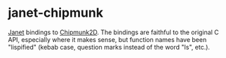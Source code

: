 # janet-chipmunk

[Janet](https://janet-lang.org) bindings to [Chipmunk2D](https://github.com/slembcke/Chipmunk2D). The bindings are faithful to the original C API, especially where it makes sense, but function names have been "lispified" (kebab case, question marks instead of the word "Is", etc.).
